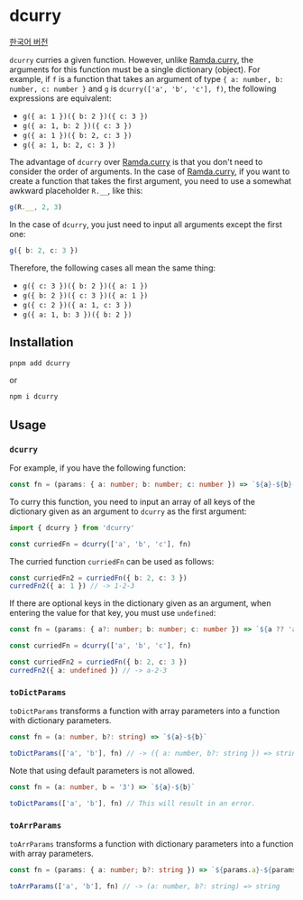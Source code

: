 # dcurry

[한국어 버전](https://github.com/anisotropy/dcurry/blob/main/README.ko.md)

`dcurry` curries a given function. However, unlike [Ramda.curry](https://ramdajs.com/docs/#curry), the arguments for this function must be a single dictionary (object). For example, if `f` is a function that takes an argument of type `{ a: number, b: number, c: number }` and `g` is `dcurry(['a', 'b', 'c'], f)`, the following expressions are equivalent:

- `g({ a: 1 })({ b: 2 })({ c: 3 })`
- `g({ a: 1, b: 2 })({ c: 3 })`
- `g({ a: 1 })({ b: 2, c: 3 })`
- `g({ a: 1, b: 2, c: 3 })`

The advantage of `dcurry` over [Ramda.curry](https://ramdajs.com/docs/#curry) is that you don't need to consider the order of arguments. In the case of [Ramda.curry](https://ramdajs.com/docs/#curry), if you want to create a function that takes the first argument, you need to use a somewhat awkward placeholder `R.__`, like this:

```ts
g(R.__, 2, 3)
```

In the case of `dcurry`, you just need to input all arguments except the first one:

```ts
g({ b: 2, c: 3 })
```

Therefore, the following cases all mean the same thing:

- `g({ c: 3 })({ b: 2 })({ a: 1 })`
- `g({ b: 2 })({ c: 3 })({ a: 1 })`
- `g({ c: 2 })({ a: 1, c: 3 })`
- `g({ a: 1, b: 3 })({ b: 2 })`

## Installation

```bash
pnpm add dcurry
```

or

```bash
npm i dcurry
```

## Usage

### `dcurry`

For example, if you have the following function:

```ts
const fn = (params: { a: number; b: number; c: number }) => `${a}-${b}-${c}`
```

To curry this function, you need to input an array of all keys of the dictionary given as an argument to `dcurry` as the first argument:

```ts
import { dcurry } from 'dcurry'

const curriedFn = dcurry(['a', 'b', 'c'], fn)
```

The curried function `curriedFn` can be used as follows:

```ts
const curriedFn2 = curriedFn({ b: 2, c: 3 })
curredFn2({ a: 1 }) // -> 1-2-3
```

If there are optional keys in the dictionary given as an argument, when entering the value for that key, you must use `undefined`:

```ts
const fn = (params: { a?: number; b: number; c: number }) => `${a ?? 'a'}-${b}-${c}`

const curriedFn = dcurry(['a', 'b', 'c'], fn)

const curriedFn2 = curriedFn({ b: 2, c: 3 })
curredFn2({ a: undefined }) // -> a-2-3
```

### `toDictParams`

`toDictParams` transforms a function with array parameters into a function with dictionary parameters.

```ts
const fn = (a: number, b?: string) => `${a}-${b}`

toDictParams(['a', 'b'], fn) // -> ({ a: number, b?: string }) => string
```

Note that using default parameters is not allowed.

```ts
const fn = (a: number, b = '3') => `${a}-${b}`

toDictParams(['a', 'b'], fn) // This will result in an error.
```

### `toArrParams`

`toArrParams` transforms a function with dictionary parameters into a function with array parameters.

```ts
const fn = (params: { a: number; b?: string }) => `${params.a}-${params.b}`

toArrParams(['a', 'b'], fn) // -> (a: number, b?: string) => string
```
